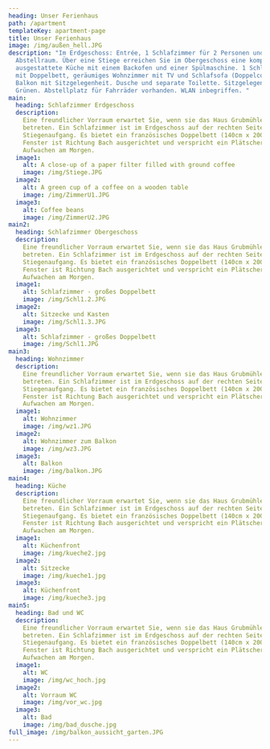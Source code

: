 ```yaml
---
heading: Unser Ferienhaus
path: /apartment
templateKey: apartment-page
title: Unser Ferienhaus
image: /img/außen_hell.JPG
description: "Im Erdgeschoss: Entrée, 1 Schlafzimmer für 2 Personen und
  Abstellraum. Über eine Stiege erreichen Sie im Obergeschoss eine komplett
  ausgestattete Küche mit einem Backofen und einer Spülmaschine. 1 Schlafzimmer
  mit Doppelbett, geräumiges Wohnzimmer mit TV und Schlafsofa (Doppelcouch),
  Balkon mit Sitzgelegenheit. Dusche und separate Toilette. Sitzgelegenheit im
  Grünen. Abstellplatz für Fahrräder vorhanden. WLAN inbegriffen. "
main:
  heading: Schlafzimmer Erdgeschoss
  description:
    Eine freundlicher Vorraum erwartet Sie, wenn sie das Haus Grubmühle
    betreten. Ein Schlafzimmer ist im Erdgeschoss auf der rechten Seite bei dem
    Stiegenaufgang. Es bietet ein französisches Doppelbett (140cm x 200cm). Das
    Fenster ist Richtung Bach ausgerichtet und verspricht ein Plätschern zum
    Aufwachen am Morgen.
  image1:
    alt: A close-up of a paper filter filled with ground coffee
    image: /img/Stiege.JPG
  image2:
    alt: A green cup of a coffee on a wooden table
    image: /img/ZimmerU1.JPG
  image3:
    alt: Coffee beans
    image: /img/ZimmerU2.JPG
main2:
  heading: Schlafzimmer Obergeschoss
  description:
    Eine freundlicher Vorraum erwartet Sie, wenn sie das Haus Grubmühle
    betreten. Ein Schlafzimmer ist im Erdgeschoss auf der rechten Seite bei dem
    Stiegenaufgang. Es bietet ein französisches Doppelbett (140cm x 200cm). Das
    Fenster ist Richtung Bach ausgerichtet und verspricht ein Plätschern zum
    Aufwachen am Morgen.
  image1:
    alt: Schlafzimmer - großes Doppelbett
    image: /img/Schl1.2.JPG
  image2:
    alt: Sitzecke und Kasten
    image: /img/Schl1.3.JPG
  image3:
    alt: Schlafzimmer - großes Doppelbett
    image: /img/Schl1.JPG
main3:
  heading: Wohnzimmer
  description:
    Eine freundlicher Vorraum erwartet Sie, wenn sie das Haus Grubmühle
    betreten. Ein Schlafzimmer ist im Erdgeschoss auf der rechten Seite bei dem
    Stiegenaufgang. Es bietet ein französisches Doppelbett (140cm x 200cm). Das
    Fenster ist Richtung Bach ausgerichtet und verspricht ein Plätschern zum
    Aufwachen am Morgen.
  image1:
    alt: Wohnzimmer
    image: /img/wz1.JPG
  image2:
    alt: Wohnzimmer zum Balkon
    image: /img/wz3.JPG
  image3:
    alt: Balkon
    image: /img/balkon.JPG
main4:
  heading: Küche
  description:
    Eine freundlicher Vorraum erwartet Sie, wenn sie das Haus Grubmühle
    betreten. Ein Schlafzimmer ist im Erdgeschoss auf der rechten Seite bei dem
    Stiegenaufgang. Es bietet ein französisches Doppelbett (140cm x 200cm). Das
    Fenster ist Richtung Bach ausgerichtet und verspricht ein Plätschern zum
    Aufwachen am Morgen.
  image1:
    alt: Küchenfront
    image: /img/kueche2.jpg
  image2:
    alt: Sitzecke
    image: /img/kueche1.jpg
  image3:
    alt: Küchenfront
    image: /img/kueche3.jpg
main5:
  heading: Bad und WC
  description:
    Eine freundlicher Vorraum erwartet Sie, wenn sie das Haus Grubmühle
    betreten. Ein Schlafzimmer ist im Erdgeschoss auf der rechten Seite bei dem
    Stiegenaufgang. Es bietet ein französisches Doppelbett (140cm x 200cm). Das
    Fenster ist Richtung Bach ausgerichtet und verspricht ein Plätschern zum
    Aufwachen am Morgen.
  image1:
    alt: WC
    image: /img/wc_hoch.jpg
  image2:
    alt: Vorraum WC
    image: /img/vor_wc.jpg
  image3:
    alt: Bad
    image: /img/bad_dusche.jpg
full_image: /img/balkon_aussicht_garten.JPG
---
```

